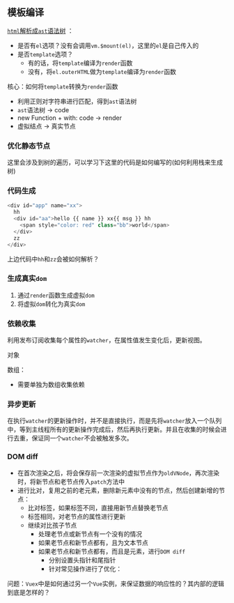 ## 模板编译

[`html`解析成`ast`语法树](https://vuejs.org/v2/guide/instance.html#Lifecycle-Diagram) ：

* 是否有`el`选项？没有会调用`vm.$mount(el)`，这里的`el`是自己传入的
* 是否`template`选项？
  * 有的话，将`template`编译为`render`函数
  * 没有，将`el.outerHTML`做为`template`编译为`render`函数

核心：如何将`template`转换为`render`函数

* 利用正则对字符串进行匹配，得到`ast`语法树
* `ast`语法树 -> code
* new Function + with: code -> render
* 虚拟结点 -> 真实节点

### 优化静态节点

这里会涉及到树的遍历，可以学习下这里的代码是如何编写的(如何利用栈来生成树)

### 代码生成

```javascript
<div id="app" name="xx">
  hh
  <div id="aa">hello {{ name }} xx{{ msg }} hh
    <span style="color: red" class="bb">world</span>
  </div>
  zz
</div>
```

上边代码中`hh`和`zz`会被如何解析？

### 生成真实`dom`

1. 通过`render`函数生成虚拟`dom`
2. 将虚拟`dom`转化为真实`dom`

### 依赖收集

利用发布订阅收集每个属性的`watcher`，在属性值发生变化后，更新视图。

对象

数组：

* 需要单独为数组收集依赖

### 异步更新

在执行`watcher`的更新操作时，并不是直接执行，而是先将`watcher`放入一个队列中，等到主线程所有的更新操作完成后，然后再执行更新。并且在收集的时候会进行去重，保证同一个`watcher`不会被触发多次。

### DOM diff

* 在首次渲染之后，将会保存前一次渲染的虚拟节点作为`oldVNode`，再次渲染时，将新节点和老节点传入`patch`方法中
* 进行比对，复用之前的老元素，删除新元素中没有的节点，然后创建新增的节点：
  * 比对标签，如果标签不同，直接用新节点替换老节点
  * 标签相同，对老节点的属性进行更新
  * 继续对比孩子节点
    * 处理老节点或新节点有一个没有的情况
    * 如果老节点和新节点都有，且为文本节点
    * 如果老节点和新节点都有，而且是元素，进行`DOM diff`
      * 分别设置头指针和尾指针
      * 针对常见操作进行了优化：

问题：`Vuex`中是如何通过另一个`Vue`实例，来保证数据的响应性的？其内部的逻辑到底是怎样的？
